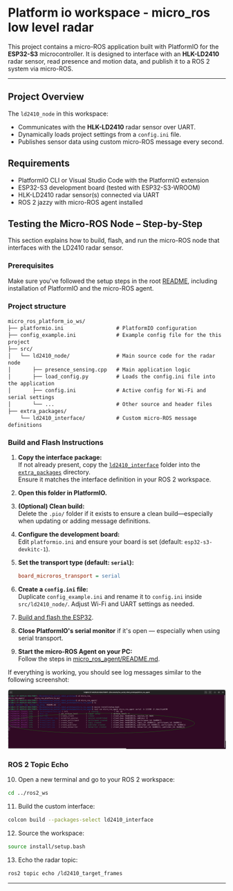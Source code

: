 # Platform io workspace - micro_ros low level radar


This project contains a micro-ROS application built with PlatformIO for the **ESP32-S3** microcontroller. It is designed to interface with an **HLK-LD2410** radar sensor, read presence and motion data, and publish it to a ROS 2 system via micro-ROS. 

---

## Project Overview

The `ld2410_node` in this workspace:
- Communicates with the **HLK-LD2410** radar sensor over UART.
- Dynamically loads project settings from a `config.ini` file.
- Publishes sensor data using custom micro-ROS message every second.

## Requirements

- PlatformIO CLI or Visual Studio Code with the PlatformIO extension
- ESP32-S3 development board (tested with ESP32-S3-WROOM)
- HLK-LD2410 radar sensor(s) connected via UART
- ROS 2 jazzy with micro-ROS agent installed

## Testing the Micro-ROS Node – Step-by-Step
This section explains how to build, flash, and run the micro-ROS node that interfaces with the LD2410 radar sensor.

### Prerequisites

Make sure you've followed the setup steps in the root [README](../README.md), including installation of PlatformIO and the micro-ROS agent.

### Project structure

```
micro_ros_platform_io_ws/
├── platformio.ini                 # PlatformIO configuration
├── config_example.ini             # Example config file for the this project
├── src/
│   └── ld2410_node/               # Main source code for the radar node
│       ├── presence_sensing.cpp   # Main application logic
│       ├── load_config.py         # Loads the config.ini file into the application
│       ├── config.ini             # Active config for Wi-Fi and serial settings
│       └── ...                    # Other source and header files
├── extra_packages/
    └── ld2410_interface/          # Custom micro-ROS message definitions
```

### Build and Flash Instructions

1. **Copy the interface package:**  
   If not already present, copy the [`ld2410_interface`](../ros2_ws/src/ld2410_interface/) folder into the [`extra_packages`](./extra_packages/) directory.  
   Ensure it matches the interface definition in your ROS 2 workspace.

2. **Open this folder in PlatformIO.**

3. **(Optional) Clean build:**  
   Delete the `.pio/` folder if it exists to ensure a clean build—especially when updating or adding message definitions.

4. **Configure the development board:**  
   Edit `platformio.ini` and ensure your board is set (default: `esp32-s3-devkitc-1`).

5. **Set the transport type (default: `serial`):**  
   ```ini
   board_microros_transport = serial
   ```
6. **Create a `config.ini` file:**  
   Duplicate `config_example.ini` and rename it to `config.ini` inside `src/ld2410_node/`. Adjust Wi-Fi and UART settings as needed.

7. [Build and flash the ESP32](../README.md#adding-custom-messages-types-or-custom-micro-ros-packages-to-micro_ros_platformio).

8. **Close PlatformIO's serial monitor** if it's open — especially when using serial transport.

9. **Start the micro-ROS Agent on your PC:**  
   Follow the steps in [micro_ros_agent/README.md](../micro_ros_agent/README.md#running-the-micro-ros-agent).

If everything is working, you should see log messages similar to the following screenshot:

![start_up_agent](../images/start_up_agent.png)

### ROS 2 Topic Echo
10. Open a new terminal and go to your ROS 2 workspace:

```bash
cd ../ros2_ws
```
11. Build the custom interface:

```bash
colcon build --packages-select ld2410_interface
```

12. Source the workspace:

```bash
source install/setup.bash
```

13. Echo the radar topic:

```bash
ros2 topic echo /ld2410_target_frames
```
---

